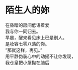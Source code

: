 # 陌生人的妳

在昏暗的房间低语着爱\
我与你一同归去。\
早晨，醒来看见床上已是别人。\
是妆容七零八落的你。\
“那就这样，再见。”\
用平静伪装心中的动摇不让你发现，\
我仓皇把小屋抛在脑后
